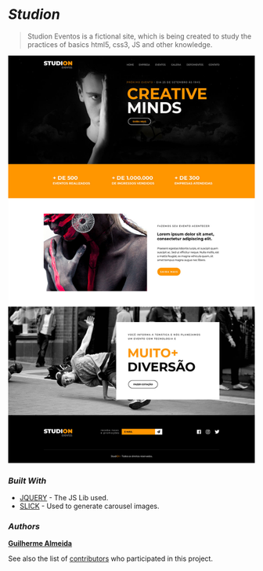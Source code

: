 # *__Studion__*

>Studion Eventos is a fictional site, which is being created to study the practices of basics html5, css3, JS and other knowledge.
 
![Layout](assets/images/layout-home.jpg)

### __*Built With*__

* [JQUERY](http://jquery.com/) - The JS Lib used.
* [SLICK](http://kenwheeler.github.io/slick/) - Used to generate carousel images.

### __*Authors*__

[**Guilherme Almeida**](https://guisalmeida.com)

See also the list of [contributors](https://github.com/GuiSAlmeida/studion/contributors) who participated in this project.
